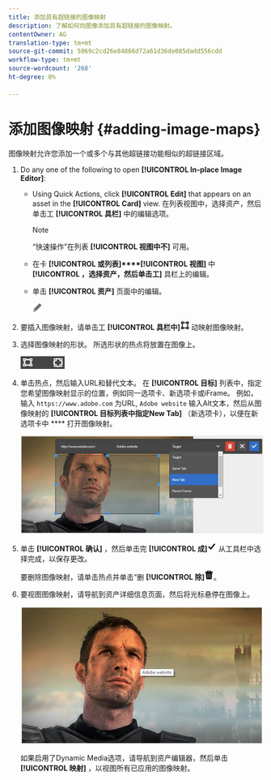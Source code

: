 ```yaml
---
title: 添加具有超链接的图像映射
description: 了解如何向图像添加具有超链接的图像映射。
contentOwner: AG
translation-type: tm+mt
source-git-commit: 5069c2cd26e84866d72a61d36de085dadd556cdd
workflow-type: tm+mt
source-wordcount: '268'
ht-degree: 0%

---
```



# 添加图像映射 {#adding-image-maps}

图像映射允许您添加一个或多个与其他超链接功能相似的超链接区域。

1. Do any one of the following to open **[!UICONTROL In-place Image Editor]**:

   * Using Quick Actions, click **[!UICONTROL Edit]** that appears on an asset in the **[!UICONTROL Card]** view. 在列表视图中，选择资产，然后单击工 **[!UICONTROL 具栏]** 中的编辑选项。

      >[!NOTE]
      >
      >“快速操作”在列表 **[!UICONTROL 视图中不]** 可用。

   * 在卡 **[!UICONTROL 或列表]****[!UICONTROL 视图]** 中 **[!UICONTROL ，选择资产，然后单击工]** 具栏上的编辑。
   * 单击 **[!UICONTROL 资产]** 页面中的编辑。

      ![编辑选项](assets/do-not-localize/edit_icon.png)

1. 要插入图像映射，请单击工 **[!UICONTROL 具栏中]**![的启](assets/do-not-localize/image-map-icon.png) 动映射图像映射。
1. 选择图像映射的形状。 所选形状的热点将放置在图像上。

   ![chlimage_1-422](assets/chlimage_1-422.png)

1. 单击热点，然后输入URL和替代文本。 在 **[!UICONTROL 目标]** 列表中，指定您希望图像映射显示的位置，例如同一选项卡、新选项卡或iFrame。 例如，输入 `https://www.adobe.com` 为URL, `Adobe website` 输入Alt文本，然后从图像映射的 **[!UICONTROL 目标列表中指定New Tab]** （新选项卡），以便在新选项卡中 **** 打开图像映射。

   ![chlimage_1-423](assets/chlimage_1-423.png)

1. 单击 **[!UICONTROL 确认]** ，然后单击完 **[!UICONTROL 成]**![,](assets/do-not-localize/check-ok-done-icon.png) 从工具栏中选择完成，以保存更改。

   要删除图像映射，请单击热点并单击“删 **[!UICONTROL 除]**![”](assets/do-not-localize/delete-solid-line.png)。

1. 要视图图像映射，请导航到资产详细信息页面，然后将光标悬停在图像上。

   ![chlimage_1-426](assets/chlimage_1-426.png)

   如果启用了Dynamic Media选项，请导航到资产编辑器，然后单击 **[!UICONTROL 映射]** ，以视图所有已应用的图像映射。
